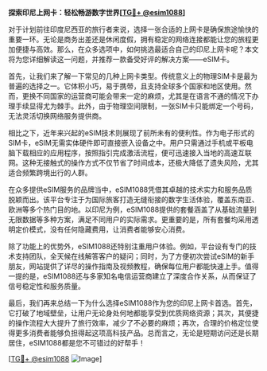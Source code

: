 **探索印尼上网卡：轻松畅游数字世界[[TG💪+ @esim1088](https://t.me/s/esim1088)]**

对于计划前往印度尼西亚的旅行者来说，选择一张合适的上网卡是确保旅途愉快的重要一环。无论是商务出差还是休闲度假，拥有稳定的网络连接都能让您的旅程更加便捷与高效。那么，在众多选项中，如何挑选最适合自己的印尼上网卡呢？本文将为您详细解读这一问题，并推荐一款备受好评的解决方案——eSIM卡。

首先，让我们来了解一下常见的几种上网卡类型。传统意义上的物理SIM卡是最为普遍的选择之一。它体积小巧，易于携带，且支持全球多个国家和地区使用。然而，更换不同国家的运营商可能会带来一定的麻烦，尤其是在语言不通的情况下办理手续显得尤为棘手。此外，由于物理空间限制，一张SIM卡只能绑定一个号码，无法灵活切换网络服务提供商。

相比之下，近年来兴起的eSIM技术则展现了前所未有的便利性。作为电子形式的SIM卡，eSIM无需实体硬件即可直接嵌入设备之中。用户只需通过手机或平板电脑下载相应的应用程序，按照指引完成激活流程，便可迅速接入当地的高速互联网。这种无接触式的操作方式不仅节省了时间成本，还极大降低了遗失风险，尤其适合频繁跨境出行的人群。

在众多提供eSIM服务的品牌当中，eSIM1088凭借其卓越的技术实力和服务品质脱颖而出。该平台专注于为国际旅客打造无缝衔接的数字生活体验，覆盖东南亚、欧洲等多个热门目的地。以印尼为例，eSIM1088提供的套餐涵盖了从基础流量到无限数据等多种方案，满足不同用户的实际需求。更重要的是，所有套餐均采用透明定价模式，没有任何隐藏费用，让消费者能够安心消费。

除了功能上的优势外，eSIM1088还特别注重用户体验。例如，平台设有专门的技术支持团队，全天候在线解答客户的疑问；同时，为了方便初次尝试eSIM的新手朋友，网站提供了详尽的操作指南及视频教程，确保每位用户都能快速上手。值得一提的是，eSIM1088还与多家知名电信运营商建立了深度合作关系，从而保证了信号稳定性和服务质量。

最后，我们再来总结一下为什么选择eSIM1088作为您的印尼上网卡首选。首先，它打破了地域壁垒，让用户无论身处何地都能享受到优质网络资源；其次，其便捷的操作流程大大提升了旅行效率，减少了不必要的麻烦；再次，合理的价格定位使得更多消费者能够负担得起这项高科技产品。总而言之，无论是短期访问还是长期居住，eSIM1088都是您不可错过的好帮手！

[[TG💪+ @esim1088](https://t.me/s/esim1088) ![Image](https://i.postimg.cc/4NQfJmqS/Snipaste-2025-05-13-00-14-12.png)]